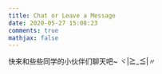 ```yaml
---
title: Chat or Leave a Message
date: 2020-05-27 15:08:23
comments: true
mathjax: false
---
```


快来和些些同学的小伙伴们聊天吧~ ヾ|≧_≦|〃
